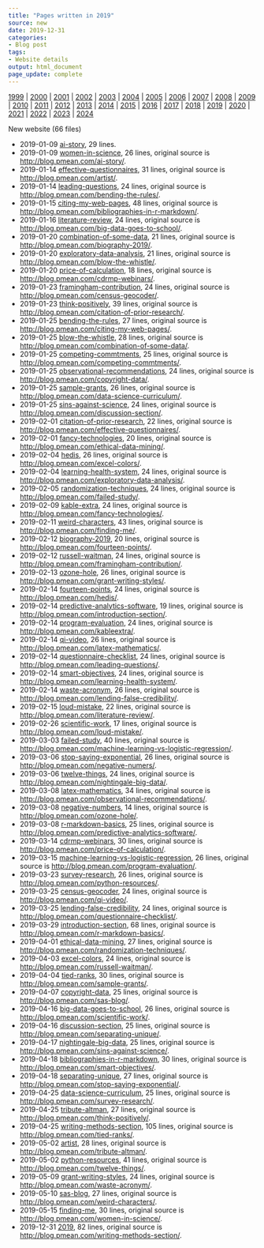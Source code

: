 ```yaml
---
title: "Pages written in 2019"
source: new
date: 2019-12-31
categories:
- Blog post
tags:
- Website details
output: html_document
page_update: complete
---
```

 
[1999](http://new.pmean.com/1999/) | [2000](http://new.pmean.com/2000/) | [2001](http://new.pmean.com/2001/) | [2002](http://new.pmean.com/2002/) | [2003](http://new.pmean.com/2003/) | [2004](http://new.pmean.com/2004/) | [2005](http://new.pmean.com/2005/) | [2006](http://new.pmean.com/2006/) | [2007](http://new.pmean.com/2007/) | [2008](http://new.pmean.com/2008/) | [2009](http://new.pmean.com/2009/) | [2010](http://new.pmean.com/2010/) | [2011](http://new.pmean.com/2011/) | [2012](http://new.pmean.com/2012/) | [2013](http://new.pmean.com/2013/) | [2014](http://new.pmean.com/2014/) | [2015](http://new.pmean.com/2015/) | [2016](http://new.pmean.com/2016/) | [2017](http://new.pmean.com/2017/) | [2018](http://new.pmean.com/2018/) | [2019](http://new.pmean.com/2019/) | [2020](http://new.pmean.com/2020/) | [2021](http://new.pmean.com/2021/) | [2022](http://new.pmean.com/2022/) | [2023](http://new.pmean.com/2023/) | [2024](http://new.pmean.com/2024/)
 
New website (66 files)
 
+ 2019-01-09 [ai-story](http://new.pmean.com/ai-story/),  29 lines.  
+ 2019-01-09 [women-in-science](http://new.pmean.com/women-in-science/),  26 lines, original source is http://blog.pmean.com/ai-story/.  
+ 2019-01-14 [effective-questionnaires](http://new.pmean.com/effective-questionnaires/),  31 lines, original source is http://blog.pmean.com/artist/.  
+ 2019-01-14 [leading-questions](http://new.pmean.com/leading-questions/),  24 lines, original source is http://blog.pmean.com/bending-the-rules/.  
+ 2019-01-15 [citing-my-web-pages](http://new.pmean.com/citing-my-web-pages/),  48 lines, original source is http://blog.pmean.com/bibliographies-in-r-markdown/.  
+ 2019-01-16 [literature-review](http://new.pmean.com/literature-review/),  24 lines, original source is http://blog.pmean.com/big-data-goes-to-school/.  
+ 2019-01-20 [combination-of-some-data](http://new.pmean.com/combination-of-some-data/),  21 lines, original source is http://blog.pmean.com/biography-2019/.  
+ 2019-01-20 [exploratory-data-analysis](http://new.pmean.com/exploratory-data-analysis/),  21 lines, original source is http://blog.pmean.com/blow-the-whistle/.  
+ 2019-01-20 [price-of-calculation](http://new.pmean.com/price-of-calculation/),  18 lines, original source is http://blog.pmean.com/cdrmp-webinars/.  
+ 2019-01-23 [framingham-contribution](http://new.pmean.com/framingham-contribution/),  24 lines, original source is http://blog.pmean.com/census-geocoder/.  
+ 2019-01-23 [think-positively](http://new.pmean.com/think-positively/),  39 lines, original source is http://blog.pmean.com/citation-of-prior-research/.  
+ 2019-01-25 [bending-the-rules](http://new.pmean.com/bending-the-rules/),  27 lines, original source is http://blog.pmean.com/citing-my-web-pages/.  
+ 2019-01-25 [blow-the-whistle](http://new.pmean.com/blow-the-whistle/),  28 lines, original source is http://blog.pmean.com/combination-of-some-data/.  
+ 2019-01-25 [competing-commtments](http://new.pmean.com/competing-commtments/),  25 lines, original source is http://blog.pmean.com/competing-commtments/.  
+ 2019-01-25 [observational-recommendations](http://new.pmean.com/observational-recommendations/),  24 lines, original source is http://blog.pmean.com/copyright-data/.  
+ 2019-01-25 [sample-grants](http://new.pmean.com/sample-grants/),  26 lines, original source is http://blog.pmean.com/data-science-curriculum/.  
+ 2019-01-25 [sins-against-science](http://new.pmean.com/sins-against-science/),  24 lines, original source is http://blog.pmean.com/discussion-section/.  
+ 2019-02-01 [citation-of-prior-research](http://new.pmean.com/citation-of-prior-research/),  22 lines, original source is http://blog.pmean.com/effective-questionnaires/.  
+ 2019-02-01 [fancy-technologies](http://new.pmean.com/fancy-technologies/),  20 lines, original source is http://blog.pmean.com/ethical-data-mining/.  
+ 2019-02-04 [hedis](http://new.pmean.com/hedis/),  26 lines, original source is http://blog.pmean.com/excel-colors/.  
+ 2019-02-04 [learning-health-system](http://new.pmean.com/learning-health-system/),  24 lines, original source is http://blog.pmean.com/exploratory-data-analysis/.  
+ 2019-02-05 [randomization-techniques](http://new.pmean.com/randomization-techniques/),  24 lines, original source is http://blog.pmean.com/failed-study/.  
+ 2019-02-09 [kable-extra](http://new.pmean.com/kable-extra/),  24 lines, original source is http://blog.pmean.com/fancy-technologies/.  
+ 2019-02-11 [weird-characters](http://new.pmean.com/weird-characters/),  43 lines, original source is http://blog.pmean.com/finding-me/.  
+ 2019-02-12 [biography-2019](http://new.pmean.com/biography-2019/),  20 lines, original source is http://blog.pmean.com/fourteen-points/.  
+ 2019-02-12 [russell-waitman](http://new.pmean.com/russell-waitman/),  24 lines, original source is http://blog.pmean.com/framingham-contribution/.  
+ 2019-02-13 [ozone-hole](http://new.pmean.com/ozone-hole/),  26 lines, original source is http://blog.pmean.com/grant-writing-styles/.  
+ 2019-02-14 [fourteen-points](http://new.pmean.com/fourteen-points/),  24 lines, original source is http://blog.pmean.com/hedis/.  
+ 2019-02-14 [predictive-analytics-software](http://new.pmean.com/predictive-analytics-software/),  19 lines, original source is http://blog.pmean.com/introduction-section/.  
+ 2019-02-14 [program-evaluation](http://new.pmean.com/program-evaluation/),  24 lines, original source is http://blog.pmean.com/kableextra/.  
+ 2019-02-14 [qi-video](http://new.pmean.com/qi-video/),  26 lines, original source is http://blog.pmean.com/latex-mathematics/.  
+ 2019-02-14 [questionnaire-checklist](http://new.pmean.com/questionnaire-checklist/),  24 lines, original source is http://blog.pmean.com/leading-questions/.  
+ 2019-02-14 [smart-objectives](http://new.pmean.com/smart-objectives/),  24 lines, original source is http://blog.pmean.com/learning-health-system/.  
+ 2019-02-14 [waste-acronym](http://new.pmean.com/waste-acronym/),  26 lines, original source is http://blog.pmean.com/lending-false-credibility/.  
+ 2019-02-15 [loud-mistake](http://new.pmean.com/loud-mistake/),  22 lines, original source is http://blog.pmean.com/literature-review/.  
+ 2019-02-26 [scientific-work](http://new.pmean.com/scientific-work/),  17 lines, original source is http://blog.pmean.com/loud-mistake/.  
+ 2019-03-03 [failed-study](http://new.pmean.com/failed-study/),  40 lines, original source is http://blog.pmean.com/machine-learning-vs-logistic-regression/.  
+ 2019-03-06 [stop-saying-exponential](http://new.pmean.com/stop-saying-exponential/),  26 lines, original source is http://blog.pmean.com/negative-numers/.  
+ 2019-03-06 [twelve-things](http://new.pmean.com/twelve-things/),  24 lines, original source is http://blog.pmean.com/nightingale-big-data/.  
+ 2019-03-08 [latex-mathematics](http://new.pmean.com/latex-mathematics/),  34 lines, original source is http://blog.pmean.com/observational-recommendations/.  
+ 2019-03-08 [negative-numbers](http://new.pmean.com/negative-numbers/),  14 lines, original source is http://blog.pmean.com/ozone-hole/.  
+ 2019-03-08 [r-markdown-basics](http://new.pmean.com/r-markdown-basics/),  25 lines, original source is http://blog.pmean.com/predictive-analytics-software/.  
+ 2019-03-14 [cdrmp-webinars](http://new.pmean.com/cdrmp-webinars/),  30 lines, original source is http://blog.pmean.com/price-of-calculation/.  
+ 2019-03-15 [machine-learning-vs-logistic-regression](http://new.pmean.com/machine-learning-vs-logistic-regression/),  26 lines, original source is http://blog.pmean.com/program-evaluation/.  
+ 2019-03-23 [survey-research](http://new.pmean.com/survey-research/),  26 lines, original source is http://blog.pmean.com/python-resources/.  
+ 2019-03-25 [census-geocoder](http://new.pmean.com/census-geocoder/),  24 lines, original source is http://blog.pmean.com/qi-video/.  
+ 2019-03-25 [lending-false-credibility](http://new.pmean.com/lending-false-credibility/),  24 lines, original source is http://blog.pmean.com/questionnaire-checklist/.  
+ 2019-03-29 [introduction-section](http://new.pmean.com/introduction-section/),  68 lines, original source is http://blog.pmean.com/r-markdown-basics/.  
+ 2019-04-01 [ethical-data-mining](http://new.pmean.com/ethical-data-mining/),  27 lines, original source is http://blog.pmean.com/randomization-techniques/.  
+ 2019-04-03 [excel-colors](http://new.pmean.com/excel-colors/),  24 lines, original source is http://blog.pmean.com/russell-waitman/.  
+ 2019-04-04 [tied-ranks](http://new.pmean.com/tied-ranks/),  30 lines, original source is http://blog.pmean.com/sample-grants/.  
+ 2019-04-07 [copyright-data](http://new.pmean.com/copyright-data/),  25 lines, original source is http://blog.pmean.com/sas-blog/.  
+ 2019-04-16 [big-data-goes-to-school](http://new.pmean.com/big-data-goes-to-school/),  26 lines, original source is http://blog.pmean.com/scientific-work/.  
+ 2019-04-16 [discussion-section](http://new.pmean.com/discussion-section/),  25 lines, original source is http://blog.pmean.com/separating-unique/.  
+ 2019-04-17 [nightingale-big-data](http://new.pmean.com/nightingale-big-data/),  25 lines, original source is http://blog.pmean.com/sins-against-science/.  
+ 2019-04-18 [bibliographies-in-r-markdown](http://new.pmean.com/bibliographies-in-r-markdown/),  30 lines, original source is http://blog.pmean.com/smart-objectives/.  
+ 2019-04-18 [separating-unique](http://new.pmean.com/separating-unique/),  27 lines, original source is http://blog.pmean.com/stop-saying-exponential/.  
+ 2019-04-25 [data-science-curriculum](http://new.pmean.com/data-science-curriculum/),  25 lines, original source is http://blog.pmean.com/survey-research/.  
+ 2019-04-25 [tribute-altman](http://new.pmean.com/tribute-altman/),  27 lines, original source is http://blog.pmean.com/think-positively/.  
+ 2019-04-25 [writing-methods-section](http://new.pmean.com/writing-methods-section/),  105 lines, original source is http://blog.pmean.com/tied-ranks/.  
+ 2019-05-02 [artist](http://new.pmean.com/artist/),  28 lines, original source is http://blog.pmean.com/tribute-altman/.  
+ 2019-05-02 [python-resources](http://new.pmean.com/python-resources/),  41 lines, original source is http://blog.pmean.com/twelve-things/.  
+ 2019-05-09 [grant-writing-styles](http://new.pmean.com/grant-writing-styles/),  24 lines, original source is http://blog.pmean.com/waste-acronym/.  
+ 2019-05-10 [sas-blog](http://new.pmean.com/sas-blog/),  27 lines, original source is http://blog.pmean.com/weird-characters/.  
+ 2019-05-15 [finding-me](http://new.pmean.com/finding-me/),  30 lines, original source is http://blog.pmean.com/women-in-science/.  
+ 2019-12-31 [2019](http://new.pmean.com/2019/),  82 lines, original source is http://blog.pmean.com/writing-methods-section/.
 
